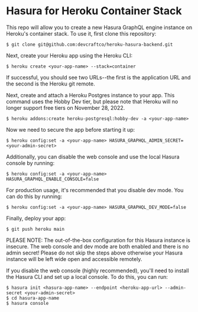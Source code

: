 # Hasura for Heroku Container Stack

This repo will allow you to create a new Hasura GraphQL engine instance on Heroku's container stack. To use it, first clone this repository:

```
$ git clone git@github.com:devcraftco/heroku-hasura-backend.git
```

Next, create your Heroku app using the Heroku CLI:

```
$ heroku create <your-app-name> --stack=container
```

If successful, you should see two URLs--the first is the application URL and the second is the Heroku git remote.

Next, create and attach a Heroku Postgres instance to your app. This command uses the Hobby Dev tier, but please note that Heroku will no longer support free tiers on November 28, 2022.

```
$ heroku addons:create heroku-postgresql:hobby-dev -a <your-app-name>
```

Now we need to secure the app before starting it up:

```
$ heroku config:set -a <your-app-name> HASURA_GRAPHQL_ADMIN_SECRET=<your-admin-secret>
```

Additionally, you can disable the web console and use the local Hasura console by running:

```
$ heroku config:set -a <your-app-name> HASURA_GRAPHQL_ENABLE_CONSOLE=false
```

For production usage, it's recommended that you disable dev mode. You can do this by running:

```
$ heroku config:set -a <your-app-name> HASURA_GRAPHQL_DEV_MODE=false
```

Finally, deploy your app:

```
$ git push heroku main
```

PLEASE NOTE: The out-of-the-box configuration for this Hasura instance is insecure. The web console and dev mode are both enabled and there is no admin secret! Please do not skip the steps above otherwise your Hasura instance will be left wide open and accessible remotely.

If you disable the web console (highly recommended), you'll need to install the Hasura CLI and set up a local console. To do this, you can run:

```
$ hasura init <hasura-app-name> --endpoint <heroku-app-url> --admin-secret <your-admin-secret>
$ cd hasura-app-name
$ hasura console
```